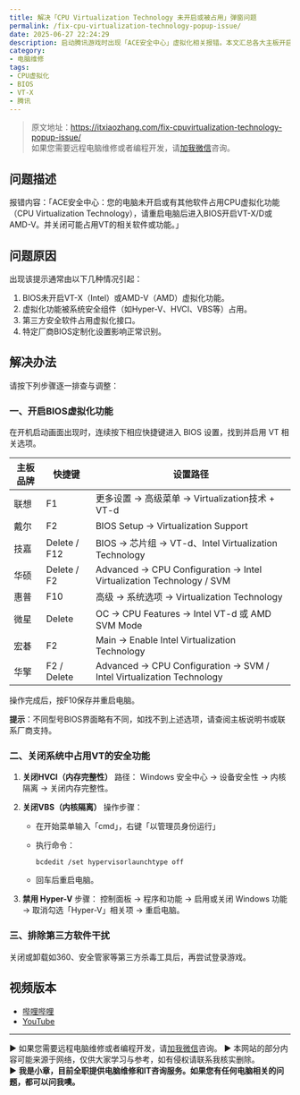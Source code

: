 ```yaml
---
title: 解决「CPU Virtualization Technology 未开启或被占用」弹窗问题
permalink: /fix-cpu-virtualization-technology-popup-issue/
date: 2025-06-27 22:24:29
description: 启动腾讯游戏时出现「ACE安全中心」虚拟化相关报错。本文汇总各大主板开启虚拟化设置方法，并提供关闭HVCI、VBS、Hyper-V等系统占用功能的详细步骤，帮助用户彻底排查并解决弹窗问题。
category:
- 电脑维修
tags:
- CPU虚拟化
- BIOS
- VT-X
- 腾讯
---
```


> 原文地址：<https://itxiaozhang.com/fix-cpuvirtualization-technology-popup-issue/>  
> 如果您需要远程电脑维修或者编程开发，请[加我微信](https://itxiaozhang.netlify.app/)咨询。 

## 问题描述

报错内容：「ACE安全中心：您的电脑未开启或有其他软件占用CPU虚拟化功能（CPU Virtualization Technology），请重启电脑后进入BIOS开启VT-X/D或AMD-V。并关闭可能占用VT的相关软件或功能。」

## 问题原因

出现该提示通常由以下几种情况引起：

1. BIOS未开启VT-X（Intel）或AMD-V（AMD）虚拟化功能。
2. 虚拟化功能被系统安全组件（如Hyper-V、HVCI、VBS等）占用。
3. 第三方安全软件占用虚拟化接口。
4. 特定厂商BIOS定制化设置影响正常识别。

## 解决办法

请按下列步骤逐一排查与调整：

### 一、开启BIOS虚拟化功能

在开机启动画面出现时，连续按下相应快捷键进入 BIOS 设置，找到并启用 VT 相关选项。

| 主板品牌 | 快捷键          | 设置路径                                                                 |
| ---- | ------------ | -------------------------------------------------------------------- |
| 联想   | F1           | 更多设置 → 高级菜单 → Virtualization技术 + VT-d                                |
| 戴尔   | F2           | BIOS Setup → Virtualization Support                                  |
| 技嘉   | Delete / F12 | BIOS → 芯片组 → VT-d、Intel Virtualization Technology                    |
| 华硕   | Delete / F2  | Advanced → CPU Configuration → Intel Virtualization Technology / SVM |
| 惠普   | F10          | 高级 → 系统选项 → Virtualization Technology                                |
| 微星   | Delete       | OC → CPU Features → Intel VT-d 或 AMD SVM Mode                        |
| 宏碁   | F2           | Main → Enable Intel Virtualization Technology                        |
| 华擎   | F2 / Delete  | Advanced → CPU Configuration → SVM / Intel Virtualization Technology |

操作完成后，按F10保存并重启电脑。

**提示**：不同型号BIOS界面略有不同，如找不到上述选项，请查阅主板说明书或联系厂商支持。

### 二、关闭系统中占用VT的安全功能

1. **关闭HVCI（内存完整性）**
   路径：
   Windows 安全中心 → 设备安全性 → 内核隔离 → 关闭内存完整性。

2. **关闭VBS（内核隔离）**
   操作步骤：

   * 在开始菜单输入「cmd」，右键「以管理员身份运行」
   * 执行命令：

     ```
     bcdedit /set hypervisorlaunchtype off
     ```

   * 回车后重启电脑。

3. **禁用 Hyper-V**
   步骤：
   控制面板 → 程序和功能 → 启用或关闭 Windows 功能 → 取消勾选「Hyper-V」相关项 → 重启电脑。

### 三、排除第三方软件干扰

关闭或卸载如360、安全管家等第三方杀毒工具后，再尝试登录游戏。

## 视频版本

* [哔哩哔哩](https://space.bilibili.com/3546607630944387)
* [YouTube](https://www.youtube.com/@itxiaozhang)

---
▶ 如果您需要远程电脑维修或者编程开发，请[加我微信](https://itxiaozhang.netlify.app/)咨询。 
▶ 本网站的部分内容可能来源于网络，仅供大家学习与参考，如有侵权请联系我核实删除。  
▶ **我是小章，目前全职提供电脑维修和IT咨询服务。如果您有任何电脑相关的问题，都可以问我噢。**  
